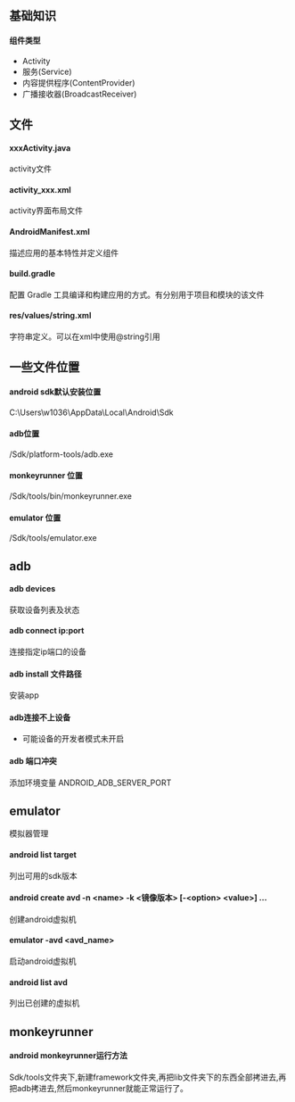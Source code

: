## 基础知识
#### 组件类型
* Activity
* 服务(Service)
* 内容提供程序(ContentProvider)
* 广播接收器(BroadcastReceiver)

## 文件
#### xxxActivity.java
activity文件

#### activity_xxx.xml
activity界面布局文件

#### AndroidManifest.xml
描述应用的基本特性并定义组件

#### build.gradle
配置 Gradle 工具编译和构建应用的方式。有分别用于项目和模块的该文件

#### res/values/string.xml
字符串定义。可以在xml中使用@string引用

## 一些文件位置
#### android sdk默认安装位置
C:\Users\w1036\AppData\Local\Android\Sdk

#### adb位置
/Sdk/platform-tools/adb.exe

#### monkeyrunner 位置
/Sdk/tools/bin/monkeyrunner.exe

#### emulator 位置
/Sdk/tools/emulator.exe

## adb
#### adb devices
获取设备列表及状态

#### adb connect ip:port
连接指定ip端口的设备

#### adb install 文件路径
安装app

#### adb连接不上设备
* 可能设备的开发者模式未开启

#### adb 端口冲突
添加环境变量 ANDROID_ADB_SERVER_PORT

## emulator
模拟器管理

#### android list target
列出可用的sdk版本

#### android create avd -n \<name\> -k \<镜像版本\> [-\<option\> \<value\>] ...
创建android虚拟机

#### emulator -avd <avd_name>
启动android虚拟机

#### android list avd
列出已创建的虚拟机

## monkeyrunner
#### android monkeyrunner运行方法
Sdk/tools文件夹下,新建framework文件夹,再把lib文件夹下的东西全部拷进去,再把adb拷进去,然后monkeyrunner就能正常运行了。





